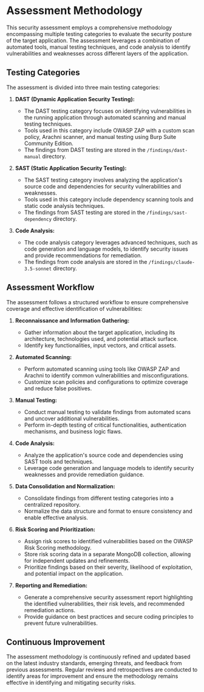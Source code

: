 # Assessment Methodology

This security assessment employs a comprehensive methodology encompassing multiple testing categories to evaluate the security posture of the target application. The assessment leverages a combination of automated tools, manual testing techniques, and code analysis to identify vulnerabilities and weaknesses across different layers of the application.

## Testing Categories

The assessment is divided into three main testing categories:

1. **DAST (Dynamic Application Security Testing):**
   - The DAST testing category focuses on identifying vulnerabilities in the running application through automated scanning and manual testing techniques.
   - Tools used in this category include OWASP ZAP with a custom scan policy, Arachni scanner, and manual testing using Burp Suite Community Edition.
   - The findings from DAST testing are stored in the `/findings/dast-manual` directory.

2. **SAST (Static Application Security Testing):**
   - The SAST testing category involves analyzing the application's source code and dependencies for security vulnerabilities and weaknesses.
   - Tools used in this category include dependency scanning tools and static code analysis techniques.
   - The findings from SAST testing are stored in the `/findings/sast-dependency` directory.

3. **Code Analysis:**
   - The code analysis category leverages advanced techniques, such as code generation and language models, to identify security issues and provide recommendations for remediation.
   - The findings from code analysis are stored in the `/findings/claude-3.5-sonnet` directory.

## Assessment Workflow

The assessment follows a structured workflow to ensure comprehensive coverage and effective identification of vulnerabilities:

1. **Reconnaissance and Information Gathering:**
   - Gather information about the target application, including its architecture, technologies used, and potential attack surface.
   - Identify key functionalities, input vectors, and critical assets.

2. **Automated Scanning:**
   - Perform automated scanning using tools like OWASP ZAP and Arachni to identify common vulnerabilities and misconfigurations.
   - Customize scan policies and configurations to optimize coverage and reduce false positives.

3. **Manual Testing:**
   - Conduct manual testing to validate findings from automated scans and uncover additional vulnerabilities.
   - Perform in-depth testing of critical functionalities, authentication mechanisms, and business logic flaws.

4. **Code Analysis:**
   - Analyze the application's source code and dependencies using SAST tools and techniques.
   - Leverage code generation and language models to identify security weaknesses and provide remediation guidance.

5. **Data Consolidation and Normalization:**
   - Consolidate findings from different testing categories into a centralized repository.
   - Normalize the data structure and format to ensure consistency and enable effective analysis.

6. **Risk Scoring and Prioritization:**
   - Assign risk scores to identified vulnerabilities based on the OWASP Risk Scoring methodology.
   - Store risk scoring data in a separate MongoDB collection, allowing for independent updates and refinements.
   - Prioritize findings based on their severity, likelihood of exploitation, and potential impact on the application.

7. **Reporting and Remediation:**
   - Generate a comprehensive security assessment report highlighting the identified vulnerabilities, their risk levels, and recommended remediation actions.
   - Provide guidance on best practices and secure coding principles to prevent future vulnerabilities.

## Continuous Improvement

The assessment methodology is continuously refined and updated based on the latest industry standards, emerging threats, and feedback from previous assessments. Regular reviews and retrospectives are conducted to identify areas for improvement and ensure the methodology remains effective in identifying and mitigating security risks.


